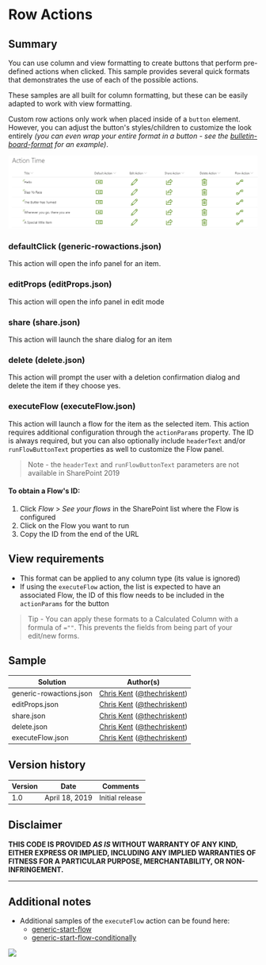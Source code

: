 # Row Actions

## Summary
You can use column and view formatting to create buttons that perform pre-defined actions when clicked. This sample provides several quick formats that demonstrates the use of each of the possible actions.

These samples are all built for column formatting, but these can be easily adapted to work with view formatting.

Custom row actions only work when placed inside of a `button` element. However, you can adjust the button's styles/children to customize the look entirely _(you can even wrap your entire format in a button - see the [bulletin-board-format](../../view-samples/bulletin-board-format) for an example)_.

![screenshot of the sample](./assets/screenshot.png)

### defaultClick (generic-rowactions.json)
This action will open the info panel for an item.

### editProps (editProps.json)
This action will open the info panel in edit mode

### share (share.json)
This action will launch the share dialog for an item

### delete (delete.json)
This action will prompt the user with a deletion confirmation dialog and delete the item if they choose yes.

### executeFlow (executeFlow.json)
This action will launch a flow for the item as the selected item. This action requires additional configuration through the `actionParams` property. The ID is always required, but you can also optionally include `headerText` and/or `runFlowButtonText` properties as well to customize the Flow panel.

>Note - the `headerText` and `runFlowButtonText` parameters are not available in SharePoint 2019

#### To obtain a Flow's ID:

1. Click _Flow_ > _See your flows_ in the SharePoint list where the Flow is configured
2. Click on the Flow you want to run
3. Copy the ID from the end of the URL

## View requirements
- This format can be applied to any column type (its value is ignored)
- If using the `executeFlow` action, the list is expected to have an associated Flow, the ID of this flow needs to be included in the `actionParams` for the button

> Tip - You can apply these formats to a Calculated Column with a formula of `=""`. This prevents the fields from being part of your edit/new forms.

## Sample

Solution|Author(s)
--------|---------
generic-rowactions.json | [Chris Kent](https://github.com/thechriskent) ([@thechriskent](https://twitter.com/thechriskent))
editProps.json | [Chris Kent](https://github.com/thechriskent) ([@thechriskent](https://twitter.com/thechriskent))
share.json | [Chris Kent](https://github.com/thechriskent) ([@thechriskent](https://twitter.com/thechriskent))
delete.json | [Chris Kent](https://github.com/thechriskent) ([@thechriskent](https://twitter.com/thechriskent))
executeFlow.json | [Chris Kent](https://github.com/thechriskent) ([@thechriskent](https://twitter.com/thechriskent))

## Version history

Version|Date|Comments
-------|----|--------
1.0|April 18, 2019|Initial release

## Disclaimer
**THIS CODE IS PROVIDED *AS IS* WITHOUT WARRANTY OF ANY KIND, EITHER EXPRESS OR IMPLIED, INCLUDING ANY IMPLIED WARRANTIES OF FITNESS FOR A PARTICULAR PURPOSE, MERCHANTABILITY, OR NON-INFRINGEMENT.**

---

## Additional notes

- Additional samples of the `executeFlow` action can be found here:
  - [generic-start-flow](../generic-start-flow)
  - [generic-start-flow-conditionally](../generic-start-flow-conditionally)


<img src="https://pnptelemetry.azurewebsites.net/list-formatting/column-samples/generic-rowactions" />
